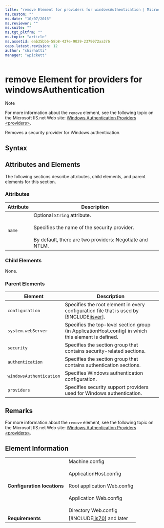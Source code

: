 ```yaml
---
title: "remove Element for providers for windowsAuthentication | Microsoft Docs"
ms.custom: ""
ms.date: "10/07/2016"
ms.reviewer: ""
ms.suite: ""
ms.tgt_pltfrm: ""
ms.topic: "article"
ms.assetid: eab35bb6-58b8-437e-9029-2379072aa376
caps.latest.revision: 12
author: "shirhatti"
manager: "wpickett"
---
```

# remove Element for providers for windowsAuthentication
> [!NOTE]
>  For more information about the `remove` element, see the following topic on the Microsoft IIS.net Web site: [Windows Authentication Providers \<providers>](http://www.iis.net/ConfigReference/system.webServer/security/authentication/windowsAuthentication/providers).  
  
 Removes a security provider for Windows authentication.  
  
## Syntax  
  
## Attributes and Elements  
 The following sections describe attributes, child elements, and parent elements for this section.  
  
### Attributes  
  
|Attribute|Description|  
|---------------|-----------------|  
|`name`|Optional `String` attribute.<br /><br /> Specifies the name of the security provider.<br /><br /> By default, there are two providers: Negotiate and NTLM.|  
  
### Child Elements  
 None.  
  
### Parent Elements  
  
|Element|Description|  
|-------------|-----------------|  
|`configuration`|Specifies the root element in every configuration file that is used by [!INCLUDE[iisver](../../reference/admin/includes/iisver-md.md)].|  
|`system.webServer`|Specifies the top-level section group (in ApplicationHost.config) in which this element is defined.|  
|`security`|Specifies the section group that contains security-related sections.|  
|`authentication`|Specifies the section group that contains authentication sections.|  
|`windowsAuthentication`|Specifies Windows authentication configuration.|  
|`providers`|Specifies security support providers used for Windows authentication.|  
  
## Remarks  
 For more information about the `remove` element, see the following topic on the Microsoft IIS.net Web site: [Windows Authentication Providers \<providers>](http://www.iis.net/ConfigReference/system.webServer/security/authentication/windowsAuthentication/providers).  
  
## Element Information  
  
|||  
|-|-|  
|**Configuration locations**|Machine.config<br /><br /> ApplicationHost.config<br /><br /> Root application Web.config<br /><br /> Application Web.config<br /><br /> Directory Web.config|  
|**Requirements**|[!INCLUDE[iis70](../../reference/admin/includes/iis70-md.md)] and later|
